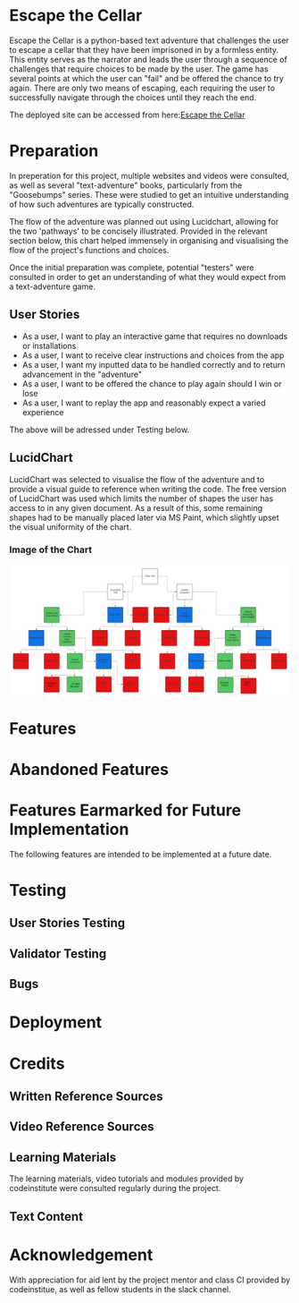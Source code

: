 # Escape the Cellar
Escape the Cellar is a python-based text adventure that challenges the user to escape a cellar that they have been imprisoned in by a formless entity. This entity serves as the narrator and leads the user through a sequence of challenges that require choices to be made by the user. The game has several points at which the user can "fail" and be offered the chance to try again. There are only two means of escaping, each requiring the user to successfully navigate through the choices until they reach the end.

The deployed site can be accessed from here:[Escape the Cellar](https://escape-the-cellar-de7d0d9c5297.herokuapp.com/)

# Preparation
In preperation for this project, multiple websites and videos were consulted, as well as several "text-adventure" books, particularly from the "Goosebumps" series. These were studied to get an intuitive understanding of how such adventures are typically constructed.

The flow of the adventure was planned out using Lucidchart, allowing for the two 'pathways' to be concisely illustrated. Provided in the relevant section below, this chart helped immensely in organising and visualising the flow of the project's functions and choices. 

Once the initial preparation was complete, potential "testers" were consulted in order to get an understanding of what they would expect from a text-adventure game.

## User Stories
* As a user, I want to play an interactive game that requires no downloads or installations
* As a user, I want to receive clear instructions and choices from the app
* As a user, I want my inputted data to be handled correctly and to return advancement in the "adventure"
* As a user, I want to be offered the chance to play again should I win or lose
* As a user, I want to replay the app and reasonably expect a varied experience

The above will be adressed under Testing below.

## LucidChart
LucidChart was selected to visualise the flow of the adventure and to provide a visual guide to reference when writing the code. The free version of LucidChart was used which limits the number of shapes the user has access to in any given document. As a result of this, some remaining shapes had to be manually placed later via MS Paint, which slightly upset the visual uniformity of the chart.

### Image of the Chart
![LucidChart](assets/readme-images/cellar-flowchart.webp)

# Features


# Abandoned Features

 
# Features Earmarked for Future Implementation
The following features are intended to be implemented at a future date.



# Testing

## User Stories Testing

## Validator Testing

## Bugs

# Deployment

# Credits
## Written Reference Sources


## Video Reference Sources


## Learning Materials
The learning materials, video tutorials and modules provided by codeinstitute were consulted regularly during the project.

## Text Content

# Acknowledgement
With appreciation for aid lent by the project mentor and class CI provided by codeinstitue, as well as fellow students in the slack channel.
